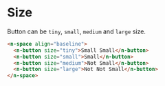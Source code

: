# Size

Button can be `tiny`, `small`, `medium` and `large` size.

```html
<n-space align="baseline">
  <n-button size="tiny">Small Small</n-button>
  <n-button size="small">Small</n-button>
  <n-button size="medium">Not Small</n-button>
  <n-button size="large">Not Not Small</n-button>
</n-space>
```
